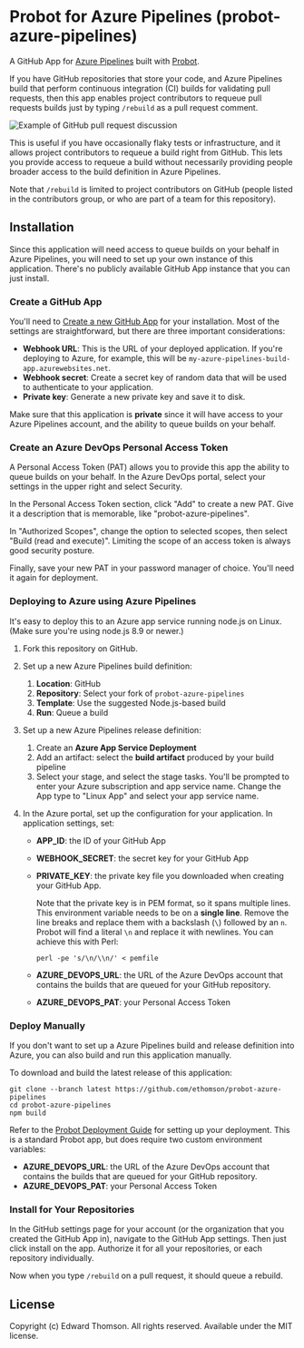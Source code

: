 # Probot for Azure Pipelines (probot-azure-pipelines)

A GitHub App for [Azure Pipelines](https://azure.microsoft.com/en-us/services/devops/pipelines/)
built with [Probot](https://github.com/probot/probot).

If you have GitHub repositories that store your code, and Azure Pipelines
build that perform continuous integration (CI) builds for validating pull
requests, then this app enables project contributors to requeue pull
requests builds just by typing `/rebuild` as a pull request comment.

![Example of GitHub pull request discussion](https://user-images.githubusercontent.com/1130014/45150803-9c5f5580-b1c4-11e8-8d71-36b86fae0342.png)

This is useful if you have occasionally flaky tests or infrastructure,
and it allows project contributors to requeue a build right from GitHub.
This lets you provide access to requeue a build without necessarily providing
people broader access to the build definition in Azure Pipelines.

Note that `/rebuild` is limited to project contributors on GitHub (people
listed in the contributors group, or who are part of a team for this
repository).

## Installation

Since this application will need access to queue builds on your behalf
in Azure Pipelines, you will need to set up your own instance of this
application.  There's no publicly available GitHub App instance that you
can just install.

### Create a GitHub App

You'll need to [Create a new GitHub App](https://github.com/settings/apps/new)
for your installation.  Most of the settings are straightforward, but there
are three important considerations:

* **Webhook URL**: This is the URL of your deployed application.  If
  you're deploying to Azure, for example, this will be
  `my-azure-pipelines-build-app.azurewebsites.net`.
* **Webhook secret**: Create a secret key of random data that will be used
  to authenticate to your application.
* **Private key**: Generate a new private key and save it to disk.

Make sure that this application is **private** since it will have access
to your Azure Pipelines account, and the ability to queue builds on your
behalf.

### Create an Azure DevOps Personal Access Token

A Personal Access Token (PAT) allows you to provide this app the ability
to queue builds on your behalf.  In the Azure DevOps portal, select your
settings in the upper right and select Security.

In the Personal Access Token section, click "Add" to create a new PAT.
Give it a description that is memorable, like "probot-azure-pipelines".

In "Authorized Scopes", change the option to selected scopes, then select
"Build (read and execute)".  Limiting the scope of an access token is
always good security posture.

Finally, save your new PAT in your password manager of choice.  You'll
need it again for deployment.

### Deploying to Azure using Azure Pipelines

It's easy to deploy this to an Azure app service running node.js on Linux.
(Make sure you're using node.js 8.9 or newer.)

1. Fork this repository on GitHub.

2. Set up a new Azure Pipelines build definition:

   1. **Location**: GitHub
   2. **Repository**: Select your fork of `probot-azure-pipelines`
   3. **Template**: Use the suggested Node.js-based build
   4. **Run**: Queue a build

3. Set up a new Azure Pipelines release definition:

   1. Create an **Azure App Service Deployment**
   2. Add an artifact: select the **build artifact** produced by your
      build pipeline
   3. Select your stage, and select the stage tasks.  You'll be prompted
      to enter your Azure subscription and app service name.  Change the
      App type to "Linux App" and select your app service name.

4. In the Azure portal, set up the configuration for your application.  In
   application settings, set:

   * **APP_ID**: the ID of your GitHub App
   * **WEBHOOK_SECRET**: the secret key for your GitHub App
   * **PRIVATE_KEY**: the private key file you downloaded when creating
     your GitHub App.
   
      Note that the private key is in PEM format, so it spans multiple lines.
      This environment variable needs to be on a **single line**.  Remove
      the line breaks and replace them with a backslash (`\`) followed by
      an `n`.  Probot will find a literal `\n` and replace it with newlines.
      You can achieve this with Perl:

      `perl -pe 's/\n/\\n/' < pemfile`

   * **AZURE_DEVOPS_URL**: the URL of the Azure DevOps account that contains
     the builds that are queued for your GitHub repository.
   * **AZURE_DEVOPS_PAT**: your Personal Access Token

### Deploy Manually

If you don't want to set up a Azure Pipelines build and release definition
into Azure, you can also build and run this application manually.

To download and build the latest release of this application:

```
git clone --branch latest https://github.com/ethomson/probot-azure-pipelines
cd probot-azure-pipelines
npm build
```

Refer to the [Probot Deployment
Guide](https://probot.github.io/docs/deployment/) for setting up your
deployment.  This is a standard Probot app, but does require two custom
environment variables:

* **AZURE_DEVOPS_URL**: the URL of the Azure DevOps account that
  contains the builds that are queued for your GitHub repository.
* **AZURE_DEVOPS_PAT**: your Personal Access Token

### Install for Your Repositories

In the GitHub settings page for your account (or the organization that you
created the GitHub App in), navigate to the GitHub App settings.  Then just
click install on the app.  Authorize it for all your repositories, or each
repository individually.

Now when you type `/rebuild` on a pull request, it should queue a rebuild.

## License

Copyright (c) Edward Thomson.  All rights reserved.  Available under the
MIT license.

